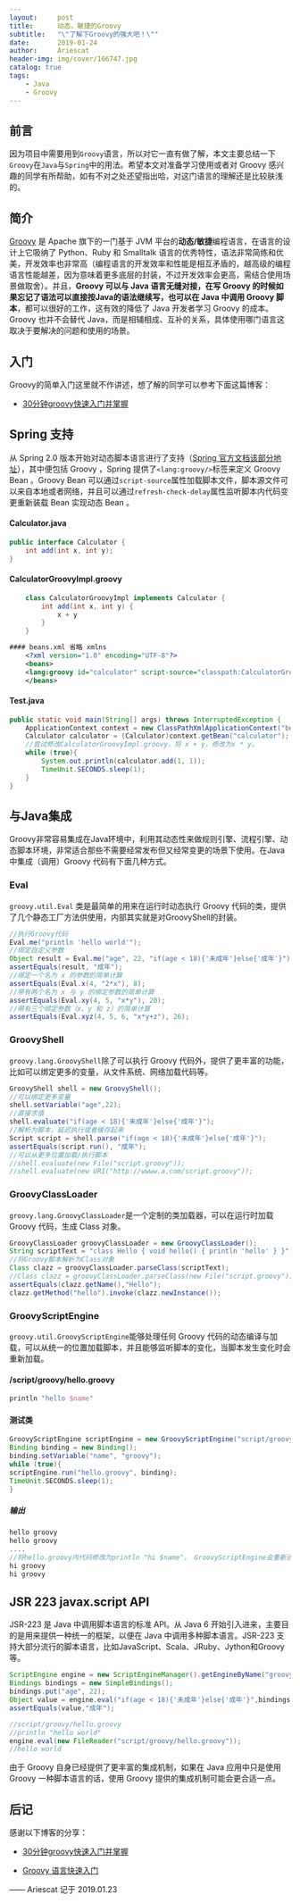 ```yaml
---
layout:     post
title:      动态，敏捷的Groovy
subtitle:   "\"了解下Groovy的强大吧！\""
date:       2019-01-24
author:     Ariescat
header-img: img/cover/166747.jpg
catalog: true
tags:
    - Java
    - Groovy
---
```


## 前言
因为项目中需要用到`Groovy`语言，所以对它一直有做了解，本文主要总结一下`Groovy`在`Java`与`Spring`中的用法。希望本文对准备学习使用或者对 Groovy 感兴趣的同学有所帮助，如有不对之处还望指出哈，对这门语言的理解还是比较肤浅的。

## 简介
[Groovy](http://www.groovy-lang.org/) 是 Apache 旗下的一门基于 JVM 平台的**动态/敏捷**编程语言，在语言的设计上它吸纳了 Python、Ruby 和 Smalltalk 语言的优秀特性，语法非常简练和优美，开发效率也非常高（编程语言的开发效率和性能是相互矛盾的，越高级的编程语言性能越差，因为意味着更多底层的封装，不过开发效率会更高，需结合使用场景做取舍）。并且，**Groovy 可以与 Java 语言无缝对接，在写 Groovy 的时候如果忘记了语法可以直接按Java的语法继续写，也可以在 Java 中调用 Groovy 脚本**，都可以很好的工作，这有效的降低了 Java 开发者学习 Groovy 的成本。Groovy 也并不会替代 Java，而是相辅相成、互补的关系，具体使用哪门语言这取决于要解决的问题和使用的场景。

## 入门
Groovy的简单入门这里就不作讲述，想了解的同学可以参考下面这篇博客：

- [30分钟groovy快速入门并掌握](https://www.cnblogs.com/amosli/p/3970810.html)

## Spring 支持
从 Spring 2.0 版本开始对动态脚本语言进行了支持（[Spring 官方文档该部分地址](https://docs.spring.io/spring/docs/4.3.12.BUILD-SNAPSHOT/spring-framework-reference/htmlsingle/#dynamic-language-beans)），其中便包括 Groovy ，Spring 提供了`<lang:groovy/>`标签来定义 Groovy Bean 。Groovy Bean 可以通过`script-source`属性加载脚本文件，脚本源文件可以来自本地或者网络，并且可以通过`refresh-check-delay`属性监听脚本内代码变更重新装载 Bean 实现动态 Bean 。


#### Calculator.java
```java
public interface Calculator {
	int add(int x, int y);
}
```   
#### CalculatorGroovyImpl.groovy
```java
    class CalculatorGroovyImpl implements Calculator {
    	int add(int x, int y) {
    		x + y
    	}
    }
```

```xml
#### beans.xml 省略 xmlns
    <?xml version="1.0" encoding="UTF-8"?>
    <beans>
    <lang:groovy id="calculator" script-source="classpath:CalculatorGroovyImpl.groovy" refresh-check-delay="1000"/>
    </beans>
```
#### Test.java
```java
public static void main(String[] args) throws InterruptedException {
    ApplicationContext context = new ClassPathXmlApplicationContext("beans.xml");
    Calculator calculator = (Calculator)context.getBean("calculator");
    //尝试修改CalculatorGroovyImpl.groovy，将 x + y，修改为x * y。
    while (true){
        System.out.println(calculator.add(1, 1));
        TimeUnit.SECONDS.sleep(1);
    }
}
```
## 与Java集成
Groovy非常容易集成在Java环境中，利用其动态性来做规则引擎、流程引擎、动态脚本环境，非常适合那些不需要经常发布但又经常变更的场景下使用。在Java中集成（调用）Groovy 代码有下面几种方式。

### Eval
`groovy.util.Eval` 类是最简单的用来在运行时动态执行 Groovy 代码的类，提供了几个静态工厂方法供使用，内部其实就是对GroovyShell的封装。
```java
//执行Groovy代码
Eval.me("println 'hello world'");
//绑定自定义参数
Object result = Eval.me("age", 22, "if(age < 18){'未成年'}else{'成年'}");
assertEquals(result, "成年");
//绑定一个名为 x 的参数的简单计算
assertEquals(Eval.x(4, "2*x"), 8);
//带有两个名为 x 与 y 的绑定参数的简单计算
assertEquals(Eval.xy(4, 5, "x*y"), 20);
//带有三个绑定参数（x、y 和 z）的简单计算
assertEquals(Eval.xyz(4, 5, 6, "x*y+z"), 26); 
```
### GroovyShell
`groovy.lang.GroovyShell`除了可以执行 Groovy 代码外，提供了更丰富的功能，比如可以绑定更多的变量，从文件系统、网络加载代码等。
```java
GroovyShell shell = new GroovyShell();
//可以绑定更多变量
shell.setVariable("age",22);
//直接求值
shell.evaluate("if(age < 18){'未成年'}else{'成年'}");
//解析为脚本，延迟执行或者缓存起来
Script script = shell.parse("if(age < 18){'未成年'}else{'成年'}");
assertEquals(script.run(), "成年");
//可以从更多位置加载/执行脚本
//shell.evaluate(new File("script.groovy"));
//shell.evaluate(new URI("http://wwww.a.com/script.groovy"));
```
### GroovyClassLoader
`groovy.lang.GroovyClassLoader`是一个定制的类加载器，可以在运行时加载 Groovy 代码，生成 Class 对象。
```java
GroovyClassLoader groovyClassLoader = new GroovyClassLoader();
String scriptText = "class Hello { void hello() { println 'hello' } }";
//将Groovy脚本解析为Class对象
Class clazz = groovyClassLoader.parseClass(scriptText);
//Class clazz = groovyClassLoader.parseClass(new File("script.groovy"));
assertEquals(clazz.getName(),"Hello");
clazz.getMethod("hello").invoke(clazz.newInstance());
```
### GroovyScriptEngine
`groovy.util.GroovyScriptEngine`能够处理任何 Groovy 代码的动态编译与加载，可以从统一的位置加载脚本，并且能够监听脚本的变化，当脚本发生变化时会重新加载。

#### /script/groovy/hello.groovy
```groovy
println "hello $name"
```
#### 测试类
```groovy
GroovyScriptEngine scriptEngine = new GroovyScriptEngine("script/groovy");
Binding binding = new Binding();
binding.setVariable("name", "groovy");
while (true){
scriptEngine.run("hello.groovy", binding);
TimeUnit.SECONDS.sleep(1);
}
```
##### 输出
```groovy
hello groovy
hello groovy
....
//将hello.groovy内代码修改为println "hi $name"， GroovyScriptEngine会重新进行加载
hi groovy
hi groovy
```
## JSR 223 javax.script API
JSR-223 是 Java 中调用脚本语言的标准 API。从 Java 6 开始引入进来，主要目的是用来提供一种统一的框架，以便在 Java 中调用多种脚本语言。JSR-223 支持大部分流行的脚本语言，比如JavaScript、Scala、JRuby、Jython和Groovy等。
```groovy
ScriptEngine engine = new ScriptEngineManager().getEngineByName("groovy");
Bindings bindings = new SimpleBindings();
bindings.put("age", 22);
Object value = engine.eval("if(age < 18){'未成年'}else{'成年'}",bindings);
assertEquals(value,"成年");

//script/groovy/hello.groovy
//println "hello world"
engine.eval(new FileReader("script/groovy/hello.groovy"));
//hello world
```
由于 Groovy 自身已经提供了更丰富的集成机制，如果在 Java 应用中只是使用 Groovy 一种脚本语言的话，使用 Groovy 提供的集成机制可能会更合适一点。

## 后记
感谢以下博客的分享：

- [30分钟groovy快速入门并掌握](https://www.cnblogs.com/amosli/p/3970810.html)

- [Groovy 语言快速入门](https://www.jianshu.com/p/e8dec95c4326)

—— Ariescat 记于 2019.01.23